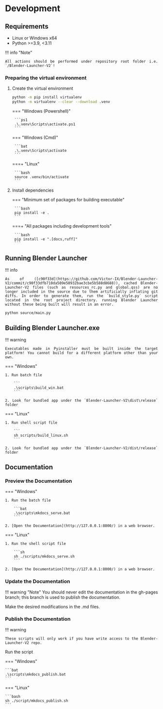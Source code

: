 <style>body {text-align: justify}</style>

# Development

## Requirements

- Linux or Windows x64
- Python >=3.9, <3.11


!!! info "Note"

    All actions should be performed under repository root folder i.e. `/Blender-Launcher-V2`!

### Preparing the virtual environment

1. Create the virtual environment

    ```bash
    python -m pip install virtualenv
    python -m virtualenv --clear --download .venv
    ```

    === "Windows (Powershell)"

        ```ps1
        .\.venv\Scripts\activate.ps1
        ```

    === "Windows (Cmd)"

        ```bat
        .\.venv\Scripts\activate
        ```

    ===+ "Linux"

        ```bash
        source .venv/bin/activate
        ```

2. Install dependencies

    === "Minimum set of packages for building executable"

        ```bash
        pip install -e .
        ```

    ===+ "All packages including development tools"

        ```bash
        pip install -e ".[docs,ruff]"
        ```

## Running Blender Launcher

!!! info

    As of ([c90f33d](https://github.com/Victor-IX/Blender-Launcher-V2/commit/c90f33dfb710da509e50932bae3cbe5b588d8688)), cached Blender-Launcher-V2 files (such as resources_rc.py and global.qss) are no longer included in the source due to them artificially inflating git diffs. In order to generate them, run the `build_style.py` script located in the root project directory. running Blender Launcher without these being built will result in an error.

```bash
python source/main.py
```

## Building Blender Launcher.exe

!!! warning

    Executables made in Pyinstaller must be built inside the target platform! You cannot build for a different platform other than your own.

=== "Windows"

    1. Run batch file

        ```
        .\scripts\build_win.bat
        ```

    2. Look for bundled app under the `Blender-Launcher-V2\dist\release` folder

=== "Linux"

    1. Run shell script file

        ```
        sh scripts/build_linux.sh
        ```

    2. Look for bundled app under the `Blender-Launcher-V2/dist/release` folder

## Documentation

### Preview the Documentation

=== "Windows"

    1. Run the batch file

        ```bat
        .\scripts\mkdocs_serve.bat
        ```

    2. [Open the Documentation](http://127.0.0.1:8000/) in a web browser.

=== "Linux"

    1. Run the shell script file

        ```sh
        sh ./scripts/mkdocs_serve.sh
        ```

    2. [Open the Documentation](http://127.0.0.1:8000/) in a web browser.

### Update the Documentation

!!! warning "Note"
    You should never edit the documentation in the gh-pages branch; this branch is used to publish the documentation.

Make the desired modifications in the .md files.

### Publish the Documentation

!!! warning

    These scripts will only work if you have write access to the Blender-Launcher-V2 repo.

Run the script

=== "Windows"

    ```bat 
    .\scripts\mkdocs_publish.bat
    ```

=== "Linux"

    ```bash
    sh ./script/mkdocs_publish.sh
    ```

